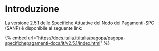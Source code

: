 # Introduzione

La versione 2.5.1 delle Specifiche Attuative del Nodo dei Pagamenti-SPC (SANP) è disponibile al seguente link:

{% embed url="https://docs.italia.it/italia/pagopa/pagopa-specifichepagamenti-docs/it/v2.5.1/index.html" %}
